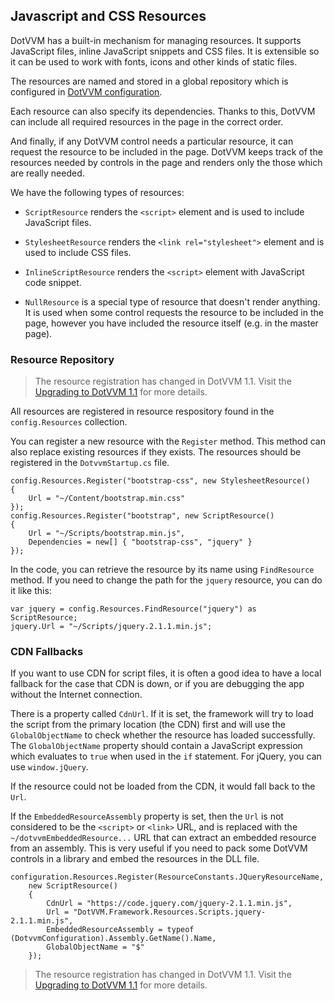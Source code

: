 ## Javascript and CSS Resources

DotVVM has a built-in mechanism for managing resources. It supports JavaScript files, inline JavaScript snippets and CSS files. It is extensible so it can be used to work with fonts, icons and other kinds of static files.

The resources are named and stored in a global repository which is configured in [DotVVM configuration](/docs/tutorials/basics-configuration/{branch}). 

Each resource can also specify its dependencies. Thanks to this, DotVVM can include all required resources in the page in the correct order. 

And finally, if any DotVVM control needs a particular resource, it can request the resource to be included in the page. DotVVM keeps track of the resources needed by controls in the page and renders only the those which are really needed.

We have the following types of resources:

* `ScriptResource` renders the `<script>` element and is used to include JavaScript files.

* `StylesheetResource` renders the `<link rel="stylesheet">` element and is used to include CSS files.

* `InlineScriptResource` renders the `<script>` element with JavaScript code snippet.

* `NullResource` is a special type of resource that doesn't render anything. It is used when some control requests the resource to be included in the page, however you have included the resource itself (e.g. in the master page).

### Resource Repository

> The resource registration has changed in DotVVM 1.1. Visit the [Upgrading to DotVVM 1.1](/docs/tutorials/how-to-start-upgrade-from-1-0/1-1) for more details.

All resources are registered in resource respository found in the `config.Resources` collection.

You can register a new resource with the `Register` method. This method can also replace existing resources if they exists.
The resources should be registered in the `DotvvmStartup.cs` file.

```CSHARP
config.Resources.Register("bootstrap-css", new StylesheetResource()
{
    Url = "~/Content/bootstrap.min.css"
});
config.Resources.Register("bootstrap", new ScriptResource()
{
    Url = "~/Scripts/bootstrap.min.js",
    Dependencies = new[] { "bootstrap-css", "jquery" }
});
```

In the code, you can retrieve the resource by its name using `FindResource` method. If you need to change the path for the `jquery` resource, you can do it like this:

```CSHARP
var jquery = config.Resources.FindResource("jquery") as ScriptResource;
jquery.Url = "~/Scripts/jquery.2.1.1.min.js";
```

### CDN Fallbacks

If you want to use CDN for script files, it is often a good idea to have a local fallback for the case that CDN is down, or if you are debugging the app without the Internet connection. 

There is a property called `CdnUrl`. If it is set, the framework will try to load the script from the primary location (the CDN) first and will use the `GlobalObjectName` to check whether the resource has loaded successfully. The `GlobalObjectName` property should contain a JavaScript expression which evaluates to `true` when used in the `if` statement. For jQuery, you can use `window.jQuery`. 

If the resource could not be loaded from the CDN, it would fall back to the `Url`.

If the `EmbeddedResourceAssembly` property is set, then the `Url` is not considered to be the `<script>` or `<link>` URL, and is replaced with the `~/dotvvmEmbeddedResource...` URL that can extract an embedded resource from an assembly. This is very useful if you need to pack some DotVVM controls in a library and embed the resources in the DLL file. 

```CSHARP
configuration.Resources.Register(ResourceConstants.JQueryResourceName,
    new ScriptResource()
    {
        CdnUrl = "https://code.jquery.com/jquery-2.1.1.min.js",
        Url = "DotVVM.Framework.Resources.Scripts.jquery-2.1.1.min.js",
        EmbeddedResourceAssembly = typeof (DotvvmConfiguration).Assembly.GetName().Name,
        GlobalObjectName = "$"
    });
```

> The resource registration has changed in DotVVM 1.1. Visit the [Upgrading to DotVVM 1.1](/docs/tutorials/how-to-start-upgrade-from-1-0/1-1) for more details.
